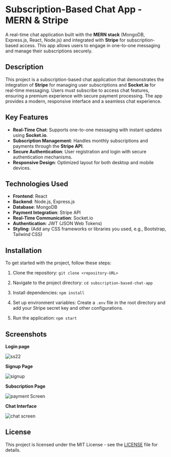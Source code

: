 ﻿# Subscription-Based Chat App - MERN & Stripe

A real-time chat application built with the **MERN stack** (MongoDB, Express.js, React, Node.js) and integrated with **Stripe** for subscription-based access. This app allows users to engage in one-to-one messaging and manage their subscriptions securely.

## Description

This project is a subscription-based chat application that demonstrates the integration of **Stripe** for managing user subscriptions and **Socket.io** for real-time messaging. Users must subscribe to access chat features, ensuring a premium experience with secure payment processing. The app provides a modern, responsive interface and a seamless chat experience.

## Key Features

- **Real-Time Chat**: Supports one-to-one messaging with instant updates using **Socket.io**.
- **Subscription Management**: Handles monthly subscriptions and payments through the **Stripe API**.
- **Secure Authentication**: User registration and login with secure authentication mechanisms.
- **Responsive Design**: Optimized layout for both desktop and mobile devices.

## Technologies Used

- **Frontend**: React
- **Backend**: Node.js, Express.js
- **Database**: MongoDB
- **Payment Integration**: Stripe API
- **Real-Time Communication**: Socket.io
- **Authentication**: JWT (JSON Web Tokens)
- **Styling**: (Add any CSS frameworks or libraries you used, e.g., Bootstrap, Tailwind CSS)

## Installation

To get started with the project, follow these steps:

1. Clone the repository:
   `git clone <repository-URL>`

2. Navigate to the project directory:
   `cd subscription-based-chat-app`

3. Install dependencies:
   `npm install`

4. Set up environment variables:
   Create a `.env` file in the root directory and add your Stripe secret key and other configurations.

5. Run the application:
   `npm start`

## Screenshots

**Login page** 

![ss22](https://github.com/user-attachments/assets/8ac47a2e-a437-4f16-ba7b-9c0b784e4221)

**Signup Page** 

![signup](https://github.com/user-attachments/assets/d5a6c931-cc73-479f-a45c-7beed0e850ab)

**Subscription Page** 

![payment Screen](https://github.com/user-attachments/assets/5edeebba-6111-4b13-9f5c-7f94742541a4)

**Chat Interface**  

![chat screen](https://github.com/user-attachments/assets/c94a7159-454e-45e8-97d2-f5958a05086e)

## License

This project is licensed under the MIT License - see the [LICENSE](LICENSE) file for details.
